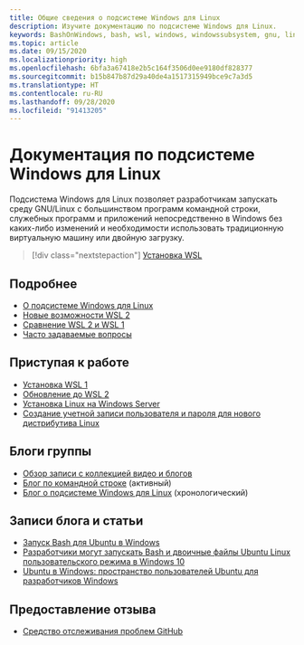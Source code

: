 ```yaml
---
title: Общие сведения о подсистеме Windows для Linux
description: Изучите документацию по подсистеме Windows для Linux.
keywords: BashOnWindows, bash, wsl, windows, windowssubsystem, gnu, linux
ms.topic: article
ms.date: 09/15/2020
ms.localizationpriority: high
ms.openlocfilehash: 6bfa3a67418e2b5c164f3506d0ee9180df828377
ms.sourcegitcommit: b15b847b87d29a40de4a1517315949bce9c7a3d5
ms.translationtype: HT
ms.contentlocale: ru-RU
ms.lasthandoff: 09/28/2020
ms.locfileid: "91413205"
---
```

# <a name="windows-subsystem-for-linux-documentation"></a>Документация по подсистеме Windows для Linux

Подсистема Windows для Linux позволяет разработчикам запускать среду GNU/Linux с большинством программ командной строки, служебных программ и приложений непосредственно в Windows без каких-либо изменений и необходимости использовать традиционную виртуальную машину или двойную загрузку.

> [!div class="nextstepaction"]
> [Установка WSL](install-win10.md)

## <a name="learn-more"></a>Подробнее

* [О подсистеме Windows для Linux](about.md)
* [Новые возможности WSL 2](compare-versions.md#whats-new-in-wsl-2)
* [Сравнение WSL 2 и WSL 1](compare-versions.md)
* [Часто задаваемые вопросы](faq.md)

## <a name="get-started"></a>Приступая к работе

* [Установка WSL 1](install-win10.md)
* [Обновление до WSL 2](install-win10.md#step-2---update-to-wsl-2)
* [Установка Linux на Windows Server](install-on-server.md)
* [Создание учетной записи пользователя и пароля для нового дистрибутива Linux](user-support.md)

## <a name="team-blogs"></a>Блоги группы

* [Обзор записи с коллекцией видео и блогов](https://blogs.msdn.microsoft.com/commandline/learn-about-windows-console-and-windows-subsystem-for-linux-wsl/)
* [Блог по командной строке](https://blogs.msdn.microsoft.com/commandline/) (активный)
* [Блог о подсистеме Windows для Linux](/archive/blogs/wsl/) (хронологический)

## <a name="posts-and-articles"></a>Записи блога и статьи

* [Запуск Bash для Ubuntu в Windows](https://blogs.windows.com/buildingapps/2016/03/30/run-bash-on-ubuntu-on-windows/)
* [Разработчики могут запускать Bash и двоичные файлы Ubuntu Linux пользовательского режима в Windows 10](https://www.hanselman.com/blog/DevelopersCanRunBashShellAndUsermodeUbuntuLinuxBinariesOnWindows10.aspx)
* [Ubuntu в Windows: пространство пользователей Ubuntu для разработчиков Windows](https://insights.ubuntu.com/2016/03/30/ubuntu-on-windows-the-ubuntu-userspace-for-windows-developers/)

## <a name="provide-feedback"></a>Предоставление отзыва

* [Средство отслеживания проблем GitHub](https://github.com/Microsoft/BashOnWindows/issues)